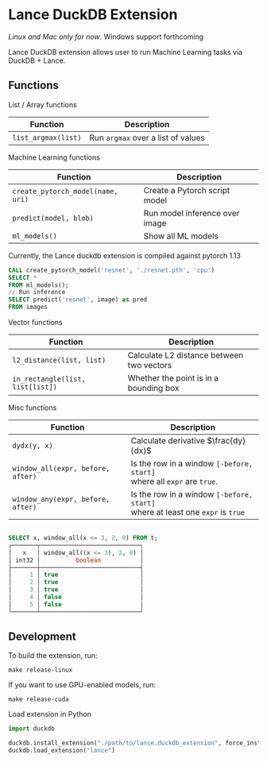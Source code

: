 # Lance DuckDB Extension

*Linux and Mac only for now*. Windows support forthcoming

Lance DuckDB extension allows user to run Machine Learning tasks via DuckDB + Lance.

## Functions

List / Array functions

| Function            | Description                        |
|---------------------|------------------------------------|
| `list_argmax(list)` | Run `argmax` over a list of values |

Machine Learning functions

| Function                          | Description                    |
|-----------------------------------|--------------------------------|
| `create_pytorch_model(name, uri)` | Create a Pytorch script model  |
| `predict(model, blob)`            | Run model inference over image |
| `ml_models()`                     | Show all ML models             |

Currently, the Lance duckdb extension is compiled against pytorch 1.13

```sql
CALL create_pytorch_model('resnet', './resnet.pth', 'cpu')
SELECT *
FROM ml_models();
// Run inference
SELECT predict('resnet', image) as pred
FROM images
```

Vector functions

| Function                         | Description                               |
|----------------------------------|-------------------------------------------|
| `l2_distance(list, list)`        | Calculate L2 distance between two vectors |
| `in_rectangle(list, list[list])` | Whether the point is in a bounding box    |

Misc functions

| Function                          | Description                                                                         |
|-----------------------------------|-------------------------------------------------------------------------------------|
| `dydx(y, x)`                      | Calculate derivative $\frac{dy}{dx}$                                                |
| `window_all(expr, before, after)` | Is the row in a window `[-before, start]` <br/> where all `expr` are `true`.        |
| `window_any(expr, before, after)` | Is the row in a window `[-before, start]` <br/> where at least one `expr` is `true` |

```sql

SELECT x, window_all(x <= 3, 2, 0) FROM t;
┌───────┬────────────────────────────┐
│   x   │ window_all((x <= 3), 2, 0) │
│ int32 │          boolean           │
├───────┼────────────────────────────┤
│     1 │ true                       │
│     2 │ true                       │
│     3 │ true                       │
│     4 │ false                      │
│     5 │ false                      │
└───────┴────────────────────────────┘
```

## Development

To build the extension, run:

```shell
make release-linux
```

If you want to use GPU-enabled models, run:

```shell
make release-cuda
```

Load extension in Python

```python
import duckdb

duckdb.install_extension("./path/to/lance.duckdb_extension", force_install=True)
duckdb.load_extension("lance")
```
